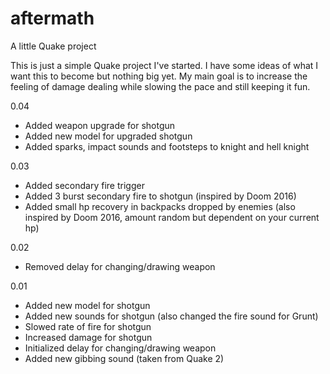 # aftermath
A little Quake project

This is just a simple Quake project I've started. I have some ideas of what I want this to become but nothing big yet.
My main goal is to increase the feeling of damage dealing while slowing the pace and still keeping it fun.

0.04
- Added weapon upgrade for shotgun
- Added new model for upgraded shotgun
- Added sparks, impact sounds and footsteps to knight and hell knight

0.03
- Added secondary fire trigger
- Added 3 burst secondary fire to shotgun (inspired by Doom 2016)
- Added small hp recovery in backpacks dropped by enemies
	(also inspired by Doom 2016, amount random but dependent on your current hp)

0.02
- Removed delay for changing/drawing weapon

0.01
- Added new model for shotgun
- Added new sounds for shotgun (also changed the fire sound for Grunt)
- Slowed rate of fire for shotgun
- Increased damage for shotgun
- Initialized delay for changing/drawing weapon
- Added new gibbing sound (taken from Quake 2)
